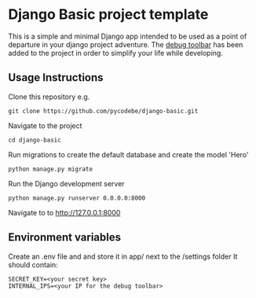 # Django Basic project template
This is a simple and minimal Django app intended to be used as a point of departure in your django project adventure.
The [debug toolbar](https://django-debug-toolbar.readthedocs.io/en/latest/) has been added to the project in order to simplify your life while developing.


## Usage Instructions
Clone this repository e.g.
```
git clone https://github.com/pycodebe/django-basic.git
```

Navigate to the project
```
cd django-basic
```

Run migrations to create the default database and create the model 'Hero'
```
python manage.py migrate
```

Run the Django development server
```
python manage.py runserver 0.0.0.0:8000
```

Navigate to to http://127.0.0.1:8000

## Environment variables
Create an .env file and and store it in app/ next to the /settings folder
It should contain:
```
SECRET_KEY=<your secret key>
INTERNAL_IPS=<your IP for the debug toolbar>
```
